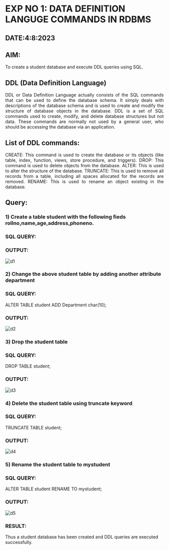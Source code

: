 # EXP NO 1: DATA DEFINITION LANGUGE COMMANDS IN RDBMS
## DATE:4:8:2023
## AIM:
To create a student database and execute DDL queries using SQL.
## DDL (Data Definition Language)
<div align="justify">
DDL or Data Definition Language actually consists of the SQL commands that can be used to define the database schema. It simply deals with descriptions of the database schema and is used to create and modify the structure of database objects in the database. DDL is a set of SQL commands used to create, modify, and delete database structures but not data. These commands are normally not used by a general user, who should be accessing the database via an application.
</div>
 
## List of DDL commands: 
<div align="justify">
CREATE: This command is used to create the database or its objects (like table, index, function, views, store procedure, and triggers).
DROP: This command is used to delete objects from the database.
ALTER: This is used to alter the structure of the database.
TRUNCATE: This is used to remove all records from a table, including all spaces allocated for the records are removed.
RENAME: This is used to rename an object existing in the database.
</div>

## Query:
### 1) Create a table student with the following fieds rollno,name,age,address,phoneno.

### SQL QUERY: 

### OUTPUT:

![d1](https://github.com/21005688/G2_DBMS/assets/94747031/84c0eaff-ec84-4650-81c2-9cadadcd9495)

### 2) Change the above student table by adding another attribute department

### SQL QUERY: 
ALTER TABLE student ADD Department char(10);


### OUTPUT:
![d2](https://github.com/21005688/G2_DBMS/assets/94747031/50e84924-40e2-47f7-9c6e-1f98a4288777)


### 3) Drop the student table

### SQL QUERY: 
DROP TABLE student;


### OUTPUT:

![d3](https://github.com/21005688/G2_DBMS/assets/94747031/9ac19bf2-2b6e-498a-8b95-44c11b7d0af8)


### 4) Delete the student table using truncate keyword

### SQL QUERY: 
TRUNCATE TABLE student;


### OUTPUT:

![d4](https://github.com/21005688/G2_DBMS/assets/94747031/bdf35f6e-751b-46dc-b789-c45f1ea914ae)



### 5) Rename the student table to mystudent

### SQL QUERY: 
ALTER TABLE student RENAME TO mystudent;


### OUTPUT:
![d5](https://github.com/21005688/G2_DBMS/assets/94747031/1a1ec98a-48d0-4505-b21c-bb6cdcf1cddd)


### RESULT:
Thus a student database has been created and DDL queries are executed successfully.
